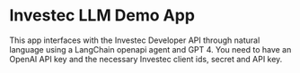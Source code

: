 # Investec LLM Demo App

This app interfaces with the Investec Developer API through natural language using a LangChain openapi agent and GPT 4.
You need to have an OpenAI API key and the necessary Investec client ids, secret and API key. 